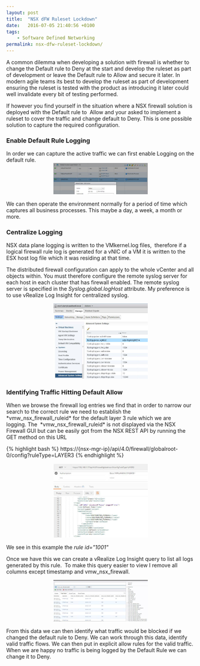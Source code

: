 ```yaml
---
layout: post
title:  "NSX dFW Ruleset Lockdown"
date:   2016-07-05 21:40:56 +0100
tags:
    - Software Defined Networking
permalink: nsx-dfw-ruleset-lockdown/
---
```

A common dilemma when developing a solution with firewall is whether to change the Default rule to Deny at the start 
and develop the ruleset as part of development or leave the Default rule to Allow and secure it later. In modern agile 
teams its best to develop the ruleset as part of development ensuring the ruleset is tested with the product as 
introducing it later could well invalidate every bit of testing performed.

If however you find yourself in the situation where a NSX firewall solution is deployed with the Default rule to 
Allow and your asked to implement a ruleset to cover the traffic and change default to Deny. This is one possible 
solution to capture the required configuration.

<H3>Enable Default Rule Logging</H3>
In order we can capture the active traffic we can first enable Logging on the default rule.

<center><img src="/images/dFW-EnableLogging.jpg" width="50%"></center>

We can then operate the environment normally for a period of time which captures all business processes. This maybe a 
day, a week, a month or more.

<H3>Centralize Logging</H3>
NSX data plane logging is written to the VMkernel.log files,  therefore if a logical firewall rule log is generated 
for a vNIC of a VM it is written to the ESX host log file which it was residing at that time.

The distributed firewall configuration can apply to the whole vCenter and all objects within. You must therefore 
configure the remote syslog server for each host in each cluster that has firewall enabled. The remote syslog server 
is specified in the *Syslog.global.logHost* attribute. My preference is to use vRealize Log Insight for centralized 
syslog.

<center><img src="/images/dFW-EnableRemoteLogging.jpg" width="50%"></center>

<H3>Identifying Traffic Hitting Default Allow</H3>
When we browse the firewall log entries we find that in order to narrow our search to the correct rule we need to 
establish the *vmw_nsx_firewall_ruleid* for the default layer 3 rule which we are logging. The 
*vmw_nsx_firewall_ruleid* is not displayed via the NSX Firewall GUI but can be easily got from the NSX REST API by 
running the GET method on this URL

{% highlight bash %}
https://{nsx-mgr-ip}/api/4.0/firewall/globalroot-0/config?ruleType=LAYER3
{% endhighlight %}

<center><img src="/images/dFW-DefaultRuleID.jpg" width="50%"></center>

We see in this example the *rule id="1001"*

Once we have this we can create a vRealize Log Insight query to list all logs generated by this rule.  To make this 
query easier to view I remove all columns except timestamp and vmw_nsx_firewall.

<center><img src="/images/dFW-LI-Query.jpg" width="50%"></center>

From this data we can then identify what traffic would be blocked if we changed the default rule to Deny. We can
work through this data, identify valid traffic flows. We can then put in explicit allow rules for the valid traffic. 
When we are happy no traffic is being logged by the Default Rule we can change it to Deny.